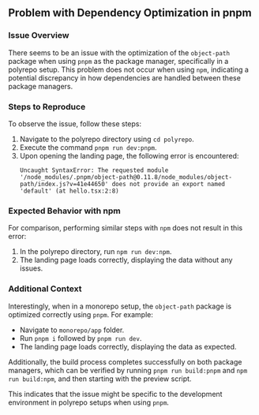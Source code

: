 ## Problem with Dependency Optimization in pnpm

### Issue Overview

There seems to be an issue with the optimization of the `object-path` package when using `pnpm` as the package manager, specifically in a polyrepo setup. This problem does not occur when using `npm`, indicating a potential discrepancy in how dependencies are handled between these package managers.

### Steps to Reproduce

To observe the issue, follow these steps:

1. Navigate to the polyrepo directory using `cd polyrepo`.
2. Execute the command `pnpm run dev:pnpm`.
3. Upon opening the landing page, the following error is encountered:
   ```
   Uncaught SyntaxError: The requested module '/node_modules/.pnpm/object-path@0.11.8/node_modules/object-path/index.js?v=41e44650' does not provide an export named 'default' (at hello.tsx:2:8)
   ```

### Expected Behavior with npm

For comparison, performing similar steps with `npm` does not result in this error:

1. In the polyrepo directory, run `npm run dev:npm`.
2. The landing page loads correctly, displaying the data without any issues.

### Additional Context

Interestingly, when in a monorepo setup, the `object-path` package is optimized correctly using `pnpm`. For example:

- Navigate to `monorepo/app` folder.
- Run `pnpm i` followed by `pnpm run dev`.
- The landing page loads correctly, displaying the data as expected.

Additionally, the build process completes successfully on both package managers, which can be verified by running `pnpm run build:pnpm` and `npm run build:npm`, and then starting with the preview script.

This indicates that the issue might be specific to the development environment in polyrepo setups when using `pnpm`.

